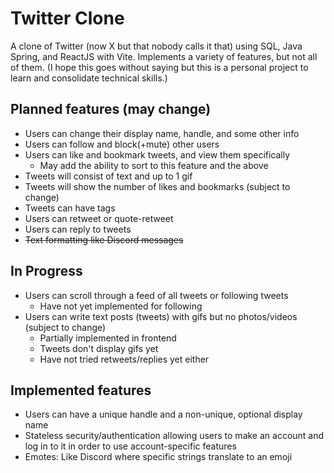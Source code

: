 # Twitter Clone

A clone of Twitter (now X but that nobody calls it that) using SQL, Java Spring, and ReactJS with Vite. Implements a variety of features, but not all of them.
(I hope this goes without saying but this is a personal project to learn and consolidate technical skills.)

## Planned features (may change)
- Users can change their display name, handle, and some other info
- Users can follow and block(+mute) other users
- Users can like and bookmark tweets, and view them specifically
    - May add the ability to sort to this feature and the above
- Tweets will consist of text and up to 1 gif
- Tweets will show the number of likes and bookmarks (subject to change)
- Tweets can have tags
- Users can retweet or quote-retweet
- Users can reply to tweets
- ~~Text formatting like Discord messages~~

## In Progress
- Users can scroll through a feed of all tweets or following tweets
    - Have not yet implemented for following
- Users can write text posts (tweets) with gifs but no photos/videos (subject to change)
    - Partially implemented in frontend
    - Tweets don't display gifs yet
    - Have not tried retweets/replies yet either


## Implemented features
- Users can have a unique handle and a non-unique, optional display name
- Stateless security/authentication allowing users to make an account and log in to it in order to use account-specific features
- Emotes: Like Discord where specific strings translate to an emoji